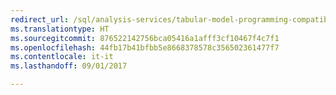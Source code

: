 ```yaml
---
redirect_url: /sql/analysis-services/tabular-model-programming-compatibility-levels-1050-1103/representation/connection-representation-tabular
ms.translationtype: HT
ms.sourcegitcommit: 876522142756bca05416a1afff3cf10467f4c7f1
ms.openlocfilehash: 44fb17b41bfbb5e8668378578c356502361477f7
ms.contentlocale: it-it
ms.lasthandoff: 09/01/2017

---
```


